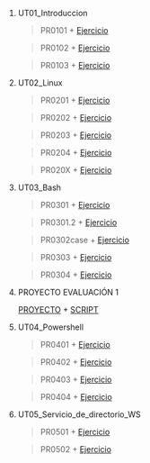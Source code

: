 1. UT01_Introduccion
    > PR0101 +
    [Ejercicio](./UT01_Introduccion/PR0101/PR0101_introvagrant.md)
    
    > PR0102 + 
    > [Ejercicio](./UT01_Introduccion/PR0102/PR0103_RedesVagrant.md)
    
    > PR0103 + 
    [Ejercicio](./UT01_Introduccion/PR0103/PR0103_RedesVagrant.md)
    > 
2. UT02_Linux
    > PR0201 +
    [Ejercicio](./UT02_Linux/PR0201/PR0201_Usuarios_permisos.md)
   
    > PR0202 +
    [Ejercicio](./UT02_Linux/PR0202/PR0202.md)

    > PR0203 +
    [Ejercicio](./UT02_Linux/PR0203/PR0203.md)

    > PR0204 +
    [Ejercicio](./UT02_Linux/PR0204/PR0204.md)

    > PR020X +
    [Ejercicio](./UT02_Linux/PR020X/PR020X.md)

3. UT03_Bash
    > PR0301 +
    [Ejercicio](./UT03_Bash/PR0301/PR0301.md)
    
    > PR0301.2 +
    [Ejercicio](./UT03_Bash/PR0301.2//PR0301.2.md)
    
    > PR0302case +
    [Ejercicio](./UT03_Bash/PR0302case/PR0302case.md)

    > PR0303 +
    [Ejercicio](./UT03_Bash/PR0303/PR0303.md)
    
    > PR0304 +
    [Ejercicio](./UT03_Bash/PR0304/PR0304.md)

4. PROYECTO EVALUACIÓN 1
   >
   [PROYECTO](./ProyectoEv1/proyecto.md) + [SCRIPT](./ProyectoEv1/proyecto.sh)

5. UT04_Powershell

    > PR0401 + 
    [Ejercicio](./UT04_Powershell/PR0401/PR401_introducción_powershell.md)

    > PR0402 + 
    [Ejercicio](./UT04_Powershell/PR0401/PR402.md)

    > PR0403 + 
    [Ejercicio](./UT04_Powershell/PR0404/pr0403.md)

    > PR0404 + 
    [Ejercicio](./UT04_Powershell/PR0404/pr0404.md)

6. UT05_Servicio_de_directorio_WS
    > PR0501 +
    [Ejercicio](./UT05/PR501/PR0501.md)

    > PR0502 +
    [Ejercicio](./UT05/PR502/PR0502.md)

    